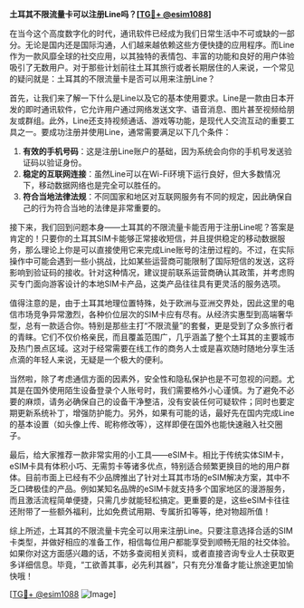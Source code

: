 **土耳其不限流量卡可以注册Line吗？[[TG💪+ @esim1088](https://t.me/s/esim1088)]**

在当今这个高度数字化的时代，通讯软件已经成为我们日常生活中不可或缺的一部分。无论是国内还是国际沟通，人们越来越依赖这些方便快捷的应用程序。而Line作为一款风靡全球的社交应用，以其独特的表情包、丰富的功能和良好的用户体验吸引了无数用户。对于那些计划前往土耳其旅行或者长期居住的人来说，一个常见的疑问就是：土耳其的不限流量卡是否可以用来注册Line？

首先，让我们来了解一下什么是Line以及它的基本使用要求。Line是一款由日本开发的即时通讯软件，它允许用户通过网络发送文字、语音消息、图片甚至视频给朋友或群组。此外，Line还支持视频通话、游戏等功能，是现代人交流互动的重要工具之一。要成功注册并使用Line，通常需要满足以下几个条件：

1. **有效的手机号码**：这是注册Line账户的基础，因为系统会向你的手机号发送验证码以验证身份。
2. **稳定的互联网连接**：虽然Line可以在Wi-Fi环境下运行良好，但大多数情况下，移动数据网络也是完全可以胜任的。
3. **符合当地法律法规**：不同国家和地区对互联网服务有不同的规定，因此确保自己的行为符合当地的法律是非常重要的。

接下来，我们回到问题本身——土耳其的不限流量卡能否用于注册Line呢？答案是肯定的！只要你的土耳其SIM卡能够正常接收短信，并且提供稳定的移动数据服务，那么理论上你是可以直接使用它来完成Line账号的注册过程的。不过，在实际操作中可能会遇到一些小挑战，比如某些运营商可能限制了国际短信的发送，这将影响到验证码的接收。针对这种情况，建议提前联系运营商确认其政策，并考虑购买专门面向游客设计的本地SIM卡产品，这类产品往往具有更灵活的服务选项。

值得注意的是，由于土耳其地理位置特殊，处于欧洲与亚洲交界处，因此这里的电信市场竞争异常激烈，各种价位层次的SIM卡应有尽有。从经济实惠型到高端奢华型，总有一款适合你。特别是那些主打“不限流量”的套餐，更是受到了众多旅行者的青睐。它们不仅价格亲民，而且覆盖范围广，几乎涵盖了整个土耳其的主要城市及热门景点区域。这对于经常需要在线工作的商务人士或是喜欢随时随地分享生活点滴的年轻人来说，无疑是一个极大的便利。

当然啦，除了考虑通信方面的因素外，安全性和隐私保护也是不可忽视的问题。尤其是在国外使用陌生设备登录个人账号时，我们需要格外小心谨慎。为了避免不必要的麻烦，请务必确保自己的设备干净整洁，没有安装任何可疑软件；同时也要定期更新系统补丁，增强防护能力。另外，如果有可能的话，最好先在国内完成Line的基本设置（如头像上传、昵称修改等），这样即便在国外也能快速融入社交圈子。

最后，给大家推荐一款非常实用的小工具——eSIM卡。相比于传统实体SIM卡，eSIM卡具有体积小巧、无需剪卡等诸多优点，特别适合频繁更换目的地的用户群体。目前市面上已经有不少品牌推出了针对土耳其市场的eSIM解决方案，其中不乏口碑极佳的产品。例如某知名品牌的eSIM卡就支持多个国家地区的漫游服务，而且激活流程简单便捷，只需几步就能轻松搞定。更重要的是，这些eSIM卡往往还附带了一些额外福利，比如免费试用期、专属折扣等等，绝对物超所值！

综上所述，土耳其的不限流量卡完全可以用来注册Line。只要注意选择合适的SIM卡类型，并做好相应的准备工作，相信每位用户都能享受到顺畅无阻的社交体验。如果你对这方面感兴趣的话，不妨多查阅相关资料，或者直接咨询专业人士获取更多详细信息。毕竟，“工欲善其事，必先利其器”，只有充分准备才能让旅途更加愉快哦！

[[TG💪+ @esim1088](https://t.me/s/esim1088) ![Image](https://i.postimg.cc/4NQfJmqS/Snipaste-2025-05-13-00-14-12.png)]